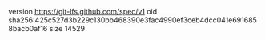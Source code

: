 version https://git-lfs.github.com/spec/v1
oid sha256:425c527d3b229c130bb468390e3fac4990ef3ceb4dcc041e6916858bacb0af16
size 14529
